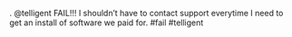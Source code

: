 <!--
id: 182639252
link: http://kevinisom.info/post/182639252/telligent-fail-i-shouldnt-have-to-contact
slug: telligent-fail-i-shouldnt-have-to-contact
date: Tue Sep 08 2009 18:38:30 GMT+1200 (NZST)
raw: {"blog_name":"kevinisom","id":182639252,"post_url":"http://kevinisom.info/post/182639252/telligent-fail-i-shouldnt-have-to-contact","slug":"telligent-fail-i-shouldnt-have-to-contact","type":"text","date":"2009-09-08 06:38:30 GMT","timestamp":1252391910,"state":"published","format":"html","reblog_key":"2o1igAsZ","tags":[],"short_url":"http://tmblr.co/Zw68YyAujgK","highlighted":[],"feed_item":"http://twitter.com/kev_nz/statuses/3833482895","from_feed_id":"650289","note_count":0,"title":null,"body":"<p>. @telligent FAIL!!! I shouldn&#8217;t have to contact support everytime I need to get an install of software we paid for. #fail #telligent</p>"}
publish: 2009-09-08
tags: 
title: null
-->


. @telligent FAIL!!! I shouldn’t have to contact support everytime I
need to get an install of software we paid for. \#fail \#telligent


